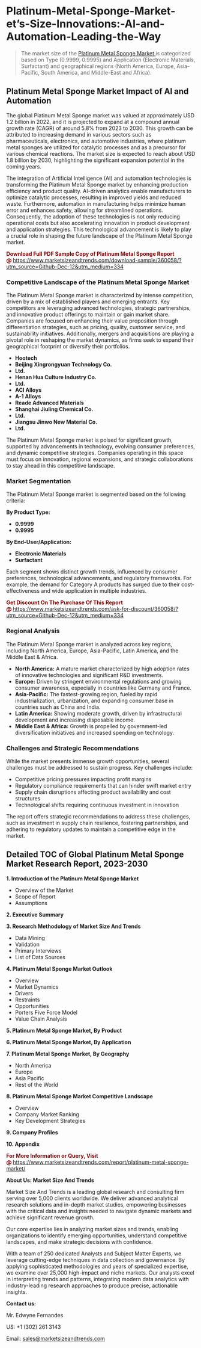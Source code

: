 <H1>Platinum-Metal-Sponge-Market-et’s-Size-Innovations:-AI-and-Automation-Leading-the-Way</H1><blockquote><p>The market size of the <a href="https://www.marketsizeandtrends.com/download-sample/360058/?utm_source=Github-Dec-12&amp;utm_medium=334" target="_blank">Platinum Metal Sponge Market </a>is categorized based on Type (0.9999, 0.9995) and Application (Electronic Materials, Surfactant) and geographical regions (North America, Europe, Asia-Pacific, South America, and Middle-East and Africa).</p></blockquote><p><h2>Platinum Metal Sponge Market Impact of AI and Automation</h2><p>The global Platinum Metal Sponge market was valued at approximately USD 1.2 billion in 2022, and it is projected to expand at a compound annual growth rate (CAGR) of around 5.8% from 2023 to 2030. This growth can be attributed to increasing demand in various sectors such as pharmaceuticals, electronics, and automotive industries, where platinum metal sponges are utilized for catalytic processes and as a precursor for various chemical reactions. The market size is expected to reach about USD 1.8 billion by 2030, highlighting the significant expansion potential in the coming years.</p><p>The integration of Artificial Intelligence (AI) and automation technologies is transforming the Platinum Metal Sponge market by enhancing production efficiency and product quality. AI-driven analytics enable manufacturers to optimize catalytic processes, resulting in improved yields and reduced waste. Furthermore, automation in manufacturing helps minimize human error and enhances safety, allowing for streamlined operations. Consequently, the adoption of these technologies is not only reducing operational costs but also accelerating innovation in product development and application strategies. This technological advancement is likely to play a crucial role in shaping the future landscape of the Platinum Metal Sponge market.</p></p><p><strong><span style="color: #800000;">Download Full PDF Sample Copy of Platinum Metal Sponge Report @</span>&nbsp;</strong><a href="https://www.marketsizeandtrends.com/download-sample/360058/?utm_source=Github-Dec-12&amp;utm_medium=334">https://www.marketsizeandtrends.com/download-sample/360058/?utm_source=Github-Dec-12&amp;utm_medium=334</a></p><h3>Competitive Landscape of the Platinum Metal Sponge Market</h3><p>The Platinum Metal Sponge market is characterized by intense competition, driven by a mix of established players and emerging entrants. Key competitors are leveraging advanced technologies, strategic partnerships, and innovative product offerings to maintain or gain market share. Companies are focused on enhancing their value proposition through differentiation strategies, such as pricing, quality, customer service, and sustainability initiatives. Additionally, mergers and acquisitions are playing a pivotal role in reshaping the market dynamics, as firms seek to expand their geographical footprint or diversify their portfolios.</p><p><strong><p><ul><li>Hootech </li><li> Beijing Xingrongyuan Technology Co. </li><li> Ltd. </li><li> Henan Hua Culture Industry Co. </li><li> Ltd. </li><li> ACI Alloys </li><li> A-1 Alloys </li><li> Reade Advanced Materials </li><li> Shanghai Jiuling Chemical Co. </li><li> Ltd. </li><li> Jiangsu Jinwo New Material Co. </li><li> Ltd.</p></li></ul></p></strong></p><p>The Platinum Metal Sponge market is poised for significant growth, supported by advancements in technology, evolving consumer preferences, and dynamic competitive strategies. Companies operating in this space must focus on innovation, regional expansions, and strategic collaborations to stay ahead in this competitive landscape.</p><h3>Market Segmentation</h3><p>The Platinum Metal Sponge market is segmented based on the following criteria:</p><p><strong>By Product Type:</strong></p><p><strong><p><ul><li>0.9999 </li><li> 0.9995</p></li></ul></p></strong></p><p><strong>By End-User/Application:</strong></p><p><strong><p><ul><li>Electronic Materials </li><li> Surfactant</p></li></ul></p></strong></p><p>Each segment shows distinct growth trends, influenced by consumer preferences, technological advancements, and regulatory frameworks. For example, the demand for Category A products has surged due to their cost-effectiveness and wide application in multiple industries.</p><p><strong><span style="color: #800000;">Get Discount On The Purchase Of This Report @&nbsp;</span></strong><a href="https://www.marketsizeandtrends.com/ask-for-discount/360058/?utm_source=Github-Dec-12&amp;utm_medium=334">https://www.marketsizeandtrends.com/ask-for-discount/360058/?utm_source=Github-Dec-12&amp;utm_medium=334</a></p><h3>Regional Analysis</h3><p>The Platinum Metal Sponge market is analyzed across key regions, including North America, Europe, Asia-Pacific, Latin America, and the Middle East &amp; Africa.</p><ul><li><strong>North America:</strong> A mature market characterized by high adoption rates of innovative technologies and significant R&amp;D investments.</li><li><strong>Europe:</strong> Driven by stringent environmental regulations and growing consumer awareness, especially in countries like Germany and France.</li><li><strong>Asia-Pacific:</strong> The fastest-growing region, fueled by rapid industrialization, urbanization, and expanding consumer base in countries such as China and India.</li><li><strong>Latin America:</strong> Showing moderate growth, driven by infrastructural development and increasing disposable income.</li><li><strong>Middle East &amp; Africa:</strong> Growth is propelled by government-led diversification initiatives and increased spending on technology.</li></ul><h3>Challenges and Strategic Recommendations</h3><p>While the market presents immense growth opportunities, several challenges must be addressed to sustain progress. Key challenges include:</p><ul><li>Competitive pricing pressures impacting profit margins</li><li>Regulatory compliance requirements that can hinder swift market entry</li><li>Supply chain disruptions affecting product availability and cost structures</li><li>Technological shifts requiring continuous investment in innovation</li></ul><p>The report offers strategic recommendations to address these challenges, such as investment in supply chain resilience, fostering partnerships, and adhering to regulatory updates to maintain a competitive edge in the market.</p><h2>Detailed TOC of Global Platinum Metal Sponge Market Research Report, 2023-2030</h2><p><strong>1. Introduction of the Platinum Metal Sponge Market</strong></p><ul><li>Overview of the Market</li><li>Scope of Report</li><li>Assumptions&nbsp;</li></ul><p><strong>2. Executive Summary</strong></p><p><strong>3. Research Methodology of <strong>Market Size And Trends</strong></strong></p><ul><li>Data Mining</li><li>Validation</li><li>Primary Interviews</li><li>List of Data Sources&nbsp;</li></ul><p><strong>4. Platinum Metal Sponge Market Outlook</strong></p><ul><li>Overview</li><li>Market Dynamics</li><li>Drivers</li><li>Restraints</li><li>Opportunities</li><li>Porters Five Force Model</li><li>Value Chain Analysis&nbsp;</li></ul><p><strong>5. Platinum Metal Sponge Market, By Product</strong></p><p><strong>6. Platinum Metal Sponge Market, By Application</strong></p><p><strong>7. Platinum Metal Sponge Market, By Geography</strong></p><ul><li>North America</li><li>Europe</li><li>Asia Pacific</li><li>Rest of the World&nbsp;</li></ul><p><strong>8. Platinum Metal Sponge Market Competitive Landscape</strong></p><ul><li>Overview</li><li>Company Market Ranking</li><li>Key Development Strategies&nbsp;</li></ul><p><strong>9. Company Profiles</strong></p><p><strong>10. Appendix</strong></p><p><strong><span style="color: #800000;">For More Information or Query, Visit @&nbsp;</span></strong><a href="https://www.marketsizeandtrends.com/report/platinum-metal-sponge-market/">https://www.marketsizeandtrends.com/report/platinum-metal-sponge-market/</a></p><p></p><p><strong>About Us:&nbsp;Market Size And Trends</strong></p><p>Market Size And Trends&nbsp;is a leading global research and consulting firm serving over 5,000 clients worldwide. We deliver advanced analytical research solutions and in-depth market studies, empowering businesses with the critical data and insights needed to navigate dynamic markets and achieve significant revenue growth.</p><p>Our core expertise lies in analyzing market sizes and trends, enabling organizations to identify emerging opportunities, understand competitive landscapes, and make strategic decisions with confidence.</p><p>With a team of 250 dedicated Analysts and Subject Matter Experts, we leverage cutting-edge techniques in data collection and governance. By applying sophisticated methodologies and years of specialized expertise, we examine over 25,000 high-impact and niche markets. Our analysts excel in interpreting trends and patterns, integrating modern data analytics with industry-leading research approaches to produce precise, actionable insights.</p><p><strong>Contact us:</strong></p><p>Mr. Edwyne Fernandes</p><p>US: +1 (302) 261 3143</p><p>Email: <a href="mailto:sales@marketsizeandtrends.com">sales@marketsizeandtrends.com</a>&nbsp;</p>

